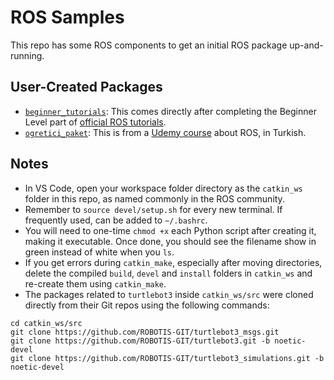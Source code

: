 # ROS Samples

This repo has some ROS components to get an initial ROS package up-and-running.


## User-Created Packages
- [`beginner_tutorials`](/catkin_ws/src/beginner_tutorials): This comes directly after completing the Beginner Level part of [official ROS tutorials](http://wiki.ros.org/ROS/Tutorials). 
- [`ogretici_paket`](/catkin_ws/src/ogretici_paket): This is from a [Udemy course](https://www.udemy.com/course/temelden-gelismise-python-ile-uygulamali-ros-egitimi/) about ROS, in Turkish.


## Notes
- In VS Code, open your workspace folder directory as the `catkin_ws` folder in this repo, as named commonly in the ROS community. 
- Remember to `source devel/setup.sh` for every new terminal. If frequently used, can be added to `~/.bashrc`.
- You will need to one-time `chmod +x` each Python script after creating it, making it executable. Once done, you should see the filename show in green instead of white when you `ls`.
- If you get errors during `catkin_make`, especially after moving directories, delete the compiled `build`, `devel` and `install` folders in `catkin_ws` and re-create them using `catkin_make`.
- The packages related to `turtlebot3` inside `catkin_ws/src` were cloned directly from their Git repos using the following commands:
```
cd catkin_ws/src
git clone https://github.com/ROBOTIS-GIT/turtlebot3_msgs.git
git clone https://github.com/ROBOTIS-GIT/turtlebot3.git -b noetic-devel
git clone https://github.com/ROBOTIS-GIT/turtlebot3_simulations.git -b noetic-devel
```